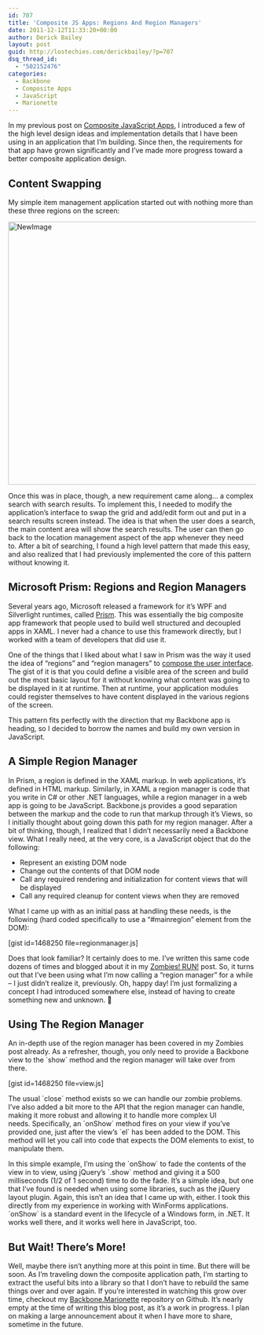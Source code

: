 ```yaml
---
id: 707
title: 'Composite JS Apps: Regions And Region Managers'
date: 2011-12-12T11:33:20+00:00
author: Derick Bailey
layout: post
guid: http://lostechies.com/derickbailey/?p=707
dsq_thread_id:
  - "502152476"
categories:
  - Backbone
  - Composite Apps
  - JavaScript
  - Marionette
---
```

In my previous post on [Composite JavaScript Apps](http://lostechies.com/derickbailey/2011/11/17/introduction-to-composite-javascript-apps/), I introduced a few of the high level design ideas and implementation details that I have been using in an application that I&#8217;m building. Since then, the requirements for that app have grown significantly and I&#8217;ve made more progress toward a better composite application design.

## Content Swapping

My simple item management application started out with nothing more than these three regions on the screen:

<img title="NewImage.png" src="http://lostechies.com/derickbailey/files/2011/12/NewImage.png" border="0" alt="NewImage" width="574" height="536" />

Once this was in place, though, a new requirement came along… a complex search with search results. To implement this, I needed to modify the application&#8217;s interface to swap the grid and add/edit form out and put in a search results screen instead. The idea is that when the user does a search, the main content area will show the search results. The user can then go back to the location management aspect of the app whenever they need to. After a bit of searching, I found a high level pattern that made this easy, and also realized that I had previously implemented the core of this pattern without knowing it.

## Microsoft Prism: Regions and Region Managers

Several years ago, Microsoft released a framework for it&#8217;s WPF and Silverlight runtimes, called [Prism](http://msdn.microsoft.com/en-us/library/gg406140.aspx). This was essentially the big composite app framework that people used to build well structured and decoupled apps in XAML. I never had a chance to use this framework directly, but I worked with a team of developers that did use it.

One of the things that I liked about what I saw in Prism was the way it used the idea of &#8220;regions&#8221; and &#8220;region managers&#8221; to [compose the user interface](http://msdn.microsoft.com/en-us/library/ff921098(v=PandP.40).aspx). The gist of it is that you could define a visible area of the screen and build out the most basic layout for it without knowing what content was going to be displayed in it at runtime. Then at runtime, your application modules could register themselves to have content displayed in the various regions of the screen.

This pattern fits perfectly with the direction that my Backbone app is heading, so I decided to borrow the names and build my own version in JavaScript.

## A Simple Region Manager

In Prism, a region is defined in the XAML markup. In web applications, it&#8217;s defined in HTML markup. Similarly, in XAML a region manager is code that you write in C# or other .NET languages, while a region manager in a web app is going to be JavaScript. Backbone.js provides a good separation between the markup and the code to run that markup through it&#8217;s Views, so I initially thought about going down this path for my region manager. After a bit of thinking, though, I realized that I didn&#8217;t necessarily need a Backbone view. What I really need, at the very core, is a JavaScript object that do the following:

  * Represent an existing DOM node
  * Change out the contents of that DOM node
  * Call any required rendering and initialization for content views that will be displayed
  * Call any required cleanup for content views when they are removed

What I came up with as an initial pass at handling these needs, is the following (hard coded specifically to use a &#8220;#mainregion&#8221; element from the DOM):

[gist id=1468250 file=regionmanager.js]

Does that look familiar? It certainly does to me. I&#8217;ve written this same code dozens of times and blogged about it in my [Zombies! RUN!](http://lostechies.com/derickbailey/2011/09/15/zombies-run-managing-page-transitions-in-backbone-apps/) post. So, it turns out that I&#8217;ve been using what I&#8217;m now calling a &#8220;region manager&#8221; for a while &#8211; I just didn&#8217;t realize it, previously. Oh, happy day! I&#8217;m just formalizing a concept I had introduced somewhere else, instead of having to create something new and unknown. 🙂

## Using The Region Manager

An in-depth use of the region manager has been covered in my Zombies post already. As a refresher, though, you only need to provide a Backbone view to the \`show\` method and the region manager will take over from there.

[gist id=1468250 file=view.js]

The usual \`close\` method exists so we can handle our zombie problems. I&#8217;ve also added a bit more to the API that the region manager can handle, making it more robust and allowing it to handle more complex UI needs. Specifically, an \`onShow\` method fires on your view if you&#8217;ve provided one, just after the view&#8217;s \`el\` has been added to the DOM. This method will let you call into code that expects the DOM elements to exist, to manipulate them.

In this simple example, I&#8217;m using the \`onShow\` to fade the contents of the view in to view, using jQuery&#8217;s \`.show\` method and giving it a 500 milliseconds (1/2 of 1 second) time to do the fade. It&#8217;s a simple idea, but one that I&#8217;ve found is needed when using some libraries, such as the jQuery layout plugin. Again, this isn&#8217;t an idea that I came up with, either. I took this directly from my experience in working with WinForms applications. \`onShow\` is a standard event in the lifecycle of a Windows form, in .NET. It works well there, and it works well here in JavaScript, too.

## But Wait! There&#8217;s More!

Well, maybe there isn&#8217;t anything more at this point in time. But there will be soon. As I&#8217;m traveling down the composite application path, I&#8217;m starting to extract the useful bits into a library so that I don&#8217;t have to rebuild the same things over and over again. If you&#8217;re interested in watching this grow over time, checkout my [Backbone.Marionette](https://github.com/derickbailey/backbone.marionette) repository on Github. It&#8217;s nearly empty at the time of writing this blog post, as it&#8217;s a work in progress. I plan on making a large announcement about it when I have more to share, sometime in the future.